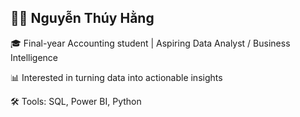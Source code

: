 ## 👩‍💻 Nguyễn Thúy Hằng
🎓 Final-year Accounting student | Aspiring Data Analyst / Business Intelligence

📊 Interested in turning data into actionable insights  

🛠️ Tools: SQL, Power BI, Python
<!--
**hangnt1623/hangnt1623** is a ✨ _special_ ✨ repository because its `README.md` (this file) appears on your GitHub profile.

Transitioning into Data Analytics from a background in Accounting, I am building on my understanding of business processes and financial data. Passionate about uncovering insights from complex datasets, I am actively developing analytical and technical skills to support data-driven decision-making and business growth.

